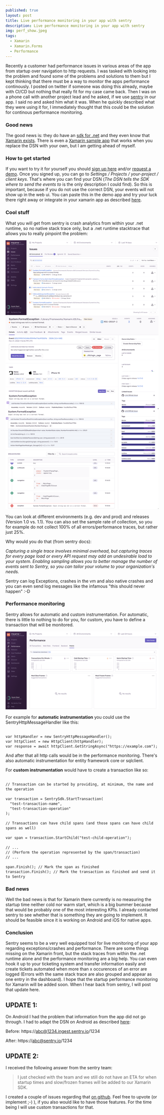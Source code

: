 ```yaml
---
published: true
layout: post
title: Live performance monitoring in your app with sentry
description: Live performance monitoring in your app with sentry
img: perf_show.jpeg
tags:
  - Xamarin
  - Xamarin.Forms
  - Performance
---
```

Recently a customer had performance issues in various areas of the app from startup over navigation to http requests. I was tasked with looking into the problem and found some of the problems and solutions to them but I kept thinking that there must be a way to monitor the apps performance continously. I posted on twitter if someone was doing this already, maybe with CI/CD but nothing that really fit for my case came back. Then I was on a phone call with another project lead and he asked, if we use [sentry](https://sentry.io) in our app. I said no and asked him what it was. When he quickly described what they were using it for, I immediately thought that this could be the solution for continous performance monitoring.

### Good news
The good news is: they do have an [sdk for .net](https://docs.sentry.io/platforms/dotnet/) and they even know that [Xamarin exists](https://docs.sentry.io/platforms/dotnet/guides/xamarin/).
There is even a [Xamarin sample app](https://github.com/getsentry/sentry-xamarin/tree/main/Samples) that works when you replace the DSN with your own, but I am getting ahead of myself.

### How to get started
If you want to try it for yourself you should [sign up here](https://sentry.io/signup/) and/or [request a demo](https://sentry.io/demo/). Once you signed up, you can go to _Settings / Projects / your-project / client keys_. That's where you can find your DSN (_The DSN tells the SDK where to send the events to_ is the only description I could find). So this is important, because if you do not use the correct DSN, your events will not show up in the web ui. You can paste this in the demo app and try your luck there right away or integrate in your xamarin app as described [here](https://docs.sentry.io/platforms/dotnet/guides/xamarin/).

### Cool stuff
What you will get from sentry is crash analytics from within your .net runtime, so no native stack trace only, but a .net runtime stacktrace that allows you to really pinpoint the problem:

![Crashes overview](../assets/img/exception_crash_overview.png)
![Exception detail](../assets/img/exception_detail.png)
![Breadcrumb](../assets/img/breadcrumb.png)

You can look at different environments (e.g. dev and prod) and releases (Version 1.0 vs. 1.1). You can also set the sample rate of collection, so you for example do not collect 100% of all errors/performance traces, but rather just 25%. 

Why would you do that (from sentry docs):

_Capturing a single trace involves minimal overhead, but capturing traces for every page load or every API request may add an undesirable load to your system.
Enabling sampling allows you to better manage the number of events sent to Sentry, so you can tailor your volume to your organization's needs._

Sentry can log Exceptions, crashes in the vm and also native crashes and you can even send log messages like the infamous "this should never happen" :-D

### Performance monitoring
Sentry allows for automatic and custom instrumentation. For automatic, there is little to nothing to do for you, for custom, you have to define a transaction that will be monitored.

![Performance](../assets/img/performance.png)

For example for **automatic instrumentation** you could use the SentryHttpMessageHandler like this:

```

var httpHandler = new SentryHttpMessageHandler();
var httpClient = new HttpClient(httpHandler);
var response = await httpClient.GetStringAsync("https://example.com");

```

And after that all http calls would be in the performance monitoring. There's also automatic instrumentation for entity framework core or sqlclient.

For **custom instrumentation** would have to create a transaction like so:

```

// Transaction can be started by providing, at minimum, the name and the operation

var transaction = SentrySdk.StartTransaction(
  "test-transaction-name",
  "test-transaction-operation"
);

// Transactions can have child spans (and those spans can have child spans as well)

var span = transaction.StartChild("test-child-operation");

// ...
// (Perform the operation represented by the span/transaction)
// ...

span.Finish(); // Mark the span as finished
transaction.Finish(); // Mark the transaction as finished and send it to Sentry

```

### Bad news
Well the bad news is that for Xamarin there currently is no measuring the startup time neither cold nor warm start, which is a big bummer because that would be probably one of the most interesting KPIs. I already contacted sentry to see whether that is something they are going to implement. It should be feasible since it is working on Android and iOS for native apps.

### Conclusion
Sentry seems to be a very well equipped tool for live monitoring of your app regarding exceptions/crashes and performance. There are some things missing on the Xamarin front, but the stack traces from within the .net runtime alone and the performance monitoring are a big help. You can even hook it up to your ticketing system and transfer information easily and create tickets automated when more than x occurences of an error are logged (Errors with the same stack trace are also grouped and appear as one entry in the dashboard).
I hope that the startup performance monitoring for Xamarin will be added soon. When I hear back from sentry, I will post that update here.


## UPDATE 1:
On Android I had the problem that information from the app did not go through. I had to adapt the DSN on Android as described [here](https://docs.sentry.io/platforms/dotnet/guides/xamarin/troubleshooting/):

Before: https://abc@1234.ingest.sentry.io/1234

After: https://abc@sentry.io/1234

## UPDATE 2:
I received the following answer from the sentry team:

>I just checked with the team and we still do not have an ETA for when startup times and slow/frozen frames will be added to our Xamarin SDK.

I created a couple of issues regarding that [on github](https://github.com/getsentry/sentry-xamarin/issues). Feel free to upvote (or implement ;-) ), if you also would like to have those features.
For the time being I will use custom transactions for that.

